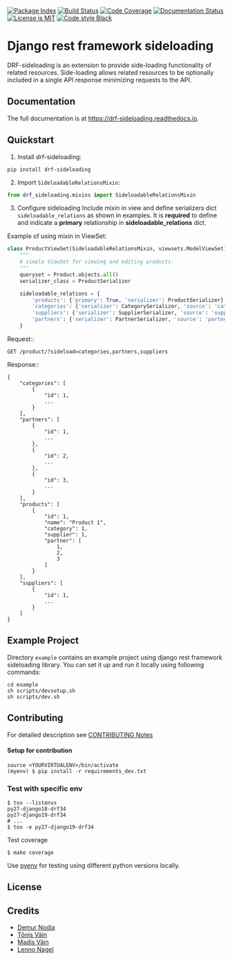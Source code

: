 [![Package Index](https://badge.fury.io/py/drf-sideloading.svg)](https://badge.fury.io/py/drf-sideloading)
[![Build Status](https://travis-ci.org/namespace-ee/django-rest-framework-sideloading.svg?branch=master)](https://travis-ci.org/namespace-ee/django-rest-framework-sideloading)
[![Code Coverage](https://codecov.io/gh/namespace-ee/django-rest-framework-sideloading/branch/master/graph/badge.svg)](https://codecov.io/gh/namespace-ee/django-rest-framework-sideloading)
[![Documentation Status](https://readthedocs.org/projects/drf-sideloading/badge/?version=latest)](http://drf-sideloading.readthedocs.io/en/latest/?badge=latest)
[![License is MIT](https://img.shields.io/github/license/mashape/apistatus.svg?maxAge=2592000)](https://github.com/namespace-ee/drf-sideloading/blob/master/LICENSE)
[![Code style Black](https://img.shields.io/badge/code%20style-black-000000.svg?maxAge=2592000)](https://github.com/ambv/black)

# Django rest framework sideloading

DRF-sideloading is an extension to provide side-loading functionality of related resources. Side-loading allows related resources to be optionally included in a single API response minimizing requests to the API.

## Documentation

The full documentation is at https://drf-sideloading.readthedocs.io.

## Quickstart

1. Install drf-sideloading:

```shell
pip install drf-sideloading
```

2. Import `SideloadableRelationsMixin`:

```python
from drf_sideloading.mixins import SideloadableRelationsMixin
```

3. Configure sideloading
   Include mixin in view and define serializers dict `sideloadable_relations` as shown in examples.
   It is **required** to define and indicate a **primary** relationship in **sideloadable_relations** dict.

Example of using mixin in ViewSet:

```python
class ProductViewSet(SideloadableRelationsMixin, viewsets.ModelViewSet):
    """
    A simple ViewSet for viewing and editing products.
    """
    queryset = Product.objects.all()
    serializer_class = ProductSerializer

    sideloadable_relations = {
        'products': {'primary': True, 'serializer': ProductSerializer},
        'categories': {'serializer': CategorySerializer, 'source': 'category', 'prefetch': 'category'},
        'suppliers': {'serializer': SupplierSerializer, 'source': 'supplier', 'prefetch': 'supplier'},
        'partners': {'serializer': PartnerSerializer, 'source': 'partners', 'prefetch': 'partners'}
    }
```

Request::

    GET /product/?sideload=categories,partners,suppliers

Response::

    {
        "categories": [
            {
                "id": 1,
                ...
            }
        ],
        "partners": [
            {
                "id": 1,
                ...
            },
            {
                "id": 2,
                ...
            },
            {
                "id": 3,
                ...
            }
        ],
        "products": [
            {
                "id": 1,
                "name": "Product 1",
                "category": 1,
                "supplier": 1,
                "partner": [
                    1,
                    2,
                    3
                ]
            }
        ],
        "suppliers": [
            {
                "id": 1,
                ...
            }
        ]
    }

## Example Project

Directory `example` contains an example project using django rest framework sideloading library. You can set it up and run it locally using following commands:

```shell
cd example
sh scripts/devsetup.sh
sh scripts/dev.sh
```

## Contributing

For detailed description see [CONTRIBUTING Notes](https://github.com/namespace-ee/django-rest-framework-sideloading/blob/master/CONTRIBUTING.rst)

#### Setup for contribution

```shell
source <YOURVIRTUALENV>/bin/activate
(myenv) $ pip install -r requirements_dev.txt
```

### Test with specific env

```shell
$ tox --listenvs
py27-django18-drf34
py27-django19-drf34
# ...
$ tox -e py27-django19-drf34
```

Test coverage

```shell
$ make coverage
```

Use [pyenv](https://github.com/pyenv/pyenv) for testing using different python versions locally.

## License

## Credits

- [Demur Nodia](https://github.com/demonno)
- [Tõnis Väin](https://github.com/tonisvain)
- [Madis Väin](https://github.com/madisvain)
- [Lenno Nagel](https://github.com/lnagel)
